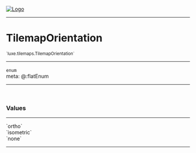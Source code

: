 
[![Logo](../../../images/logo.png)](../../../api/index.html)

---



<h1>TilemapOrientation</h1>
<small>`luxe.tilemaps.TilemapOrientation`</small>



---

`enum`
<span class="meta">
<br/>meta: @:flatEnum
</span>


---

&nbsp;
&nbsp;

<h3>Values</h3> <hr/><span class="member signature apipage">`ortho`<br/> </span>
        <span class="small_desc_flat"></span><span class="member signature apipage">`isometric`<br/> </span>
        <span class="small_desc_flat"></span><span class="member signature apipage">`none`<br/> </span>
        <span class="small_desc_flat"></span>







---

&nbsp;
&nbsp;
&nbsp;
&nbsp;